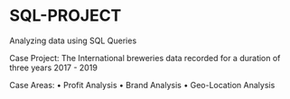 # SQL-PROJECT
Analyzing data  using SQL Queries


Case Project: The International 
breweries data recorded for a 
duration of three years
2017 - 2019

Case Areas: 
  • Profit Analysis
  • Brand Analysis
  • Geo-Location Analysis

